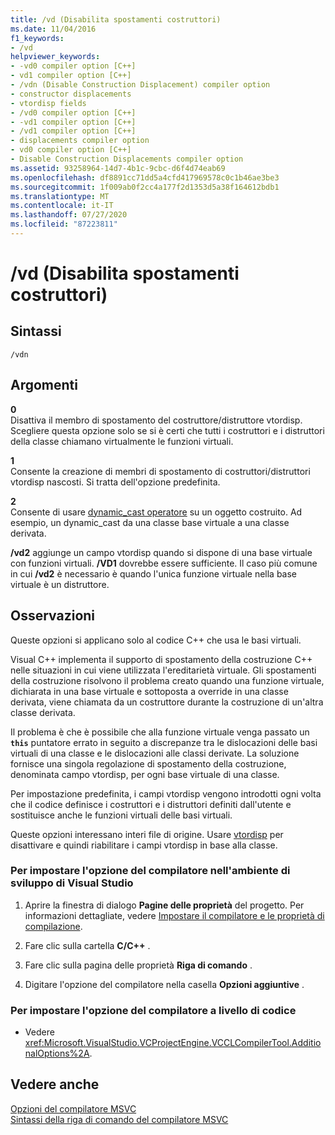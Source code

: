 ```yaml
---
title: /vd (Disabilita spostamenti costruttori)
ms.date: 11/04/2016
f1_keywords:
- /vd
helpviewer_keywords:
- -vd0 compiler option [C++]
- vd1 compiler option [C++]
- /vdn (Disable Construction Displacement) compiler option
- constructor displacements
- vtordisp fields
- /vd0 compiler option [C++]
- -vd1 compiler option [C++]
- /vd1 compiler option [C++]
- displacements compiler option
- vd0 compiler option [C++]
- Disable Construction Displacements compiler option
ms.assetid: 93258964-14d7-4b1c-9cbc-d6f4d74eab69
ms.openlocfilehash: df8891cc71dd5a4cfd417969578c0c1b46ae3be3
ms.sourcegitcommit: 1f009ab0f2cc4a177f2d1353d5a38f164612bdb1
ms.translationtype: MT
ms.contentlocale: it-IT
ms.lasthandoff: 07/27/2020
ms.locfileid: "87223811"
---
```

# <a name="vd-disable-construction-displacements"></a>/vd (Disabilita spostamenti costruttori)

## <a name="syntax"></a>Sintassi

```
/vdn
```

## <a name="arguments"></a>Argomenti

**0**<br/>
Disattiva il membro di spostamento del costruttore/distruttore vtordisp. Scegliere questa opzione solo se si è certi che tutti i costruttori e i distruttori della classe chiamano virtualmente le funzioni virtuali.

**1**<br/>
Consente la creazione di membri di spostamento di costruttori/distruttori vtordisp nascosti. Si tratta dell'opzione predefinita.

**2**<br/>
Consente di usare [dynamic_cast operatore](../../cpp/dynamic-cast-operator.md) su un oggetto costruito. Ad esempio, un dynamic_cast da una classe base virtuale a una classe derivata.

**/vd2** aggiunge un campo vtordisp quando si dispone di una base virtuale con funzioni virtuali. **/VD1** dovrebbe essere sufficiente. Il caso più comune in cui **/vd2** è necessario è quando l'unica funzione virtuale nella base virtuale è un distruttore.

## <a name="remarks"></a>Osservazioni

Queste opzioni si applicano solo al codice C++ che usa le basi virtuali.

Visual C++ implementa il supporto di spostamento della costruzione C++ nelle situazioni in cui viene utilizzata l'ereditarietà virtuale. Gli spostamenti della costruzione risolvono il problema creato quando una funzione virtuale, dichiarata in una base virtuale e sottoposta a override in una classe derivata, viene chiamata da un costruttore durante la costruzione di un'altra classe derivata.

Il problema è che è possibile che alla funzione virtuale venga passato un **`this`** puntatore errato in seguito a discrepanze tra le dislocazioni delle basi virtuali di una classe e le dislocazioni alle classi derivate. La soluzione fornisce una singola regolazione di spostamento della costruzione, denominata campo vtordisp, per ogni base virtuale di una classe.

Per impostazione predefinita, i campi vtordisp vengono introdotti ogni volta che il codice definisce i costruttori e i distruttori definiti dall'utente e sostituisce anche le funzioni virtuali delle basi virtuali.

Queste opzioni interessano interi file di origine. Usare [vtordisp](../../preprocessor/vtordisp.md) per disattivare e quindi riabilitare i campi vtordisp in base alla classe.

### <a name="to-set-this-compiler-option-in-the-visual-studio-development-environment"></a>Per impostare l'opzione del compilatore nell'ambiente di sviluppo di Visual Studio

1. Aprire la finestra di dialogo **Pagine delle proprietà** del progetto. Per informazioni dettagliate, vedere [Impostare il compilatore e le proprietà di compilazione](../working-with-project-properties.md).

1. Fare clic sulla cartella **C/C++** .

1. Fare clic sulla pagina delle proprietà **Riga di comando** .

1. Digitare l'opzione del compilatore nella casella **Opzioni aggiuntive** .

### <a name="to-set-this-compiler-option-programmatically"></a>Per impostare l'opzione del compilatore a livello di codice

- Vedere <xref:Microsoft.VisualStudio.VCProjectEngine.VCCLCompilerTool.AdditionalOptions%2A>.

## <a name="see-also"></a>Vedere anche

[Opzioni del compilatore MSVC](compiler-options.md)<br/>
[Sintassi della riga di comando del compilatore MSVC](compiler-command-line-syntax.md)
